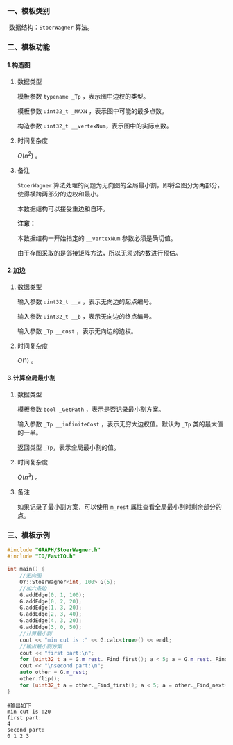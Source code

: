 ### 一、模板类别

​	数据结构：`StoerWagner` 算法。

### 二、模板功能

#### 1.构造图

1. 数据类型

   模板参数 `typename _Tp` ，表示图中边权的类型。

   模板参数 `uint32_t _MAXN` ，表示图中可能的最多点数。

   构造参数 `uint32_t __vertexNum`​ ，表示图中的实际点数。

2. 时间复杂度

   $O(n^2)$ 。

3. 备注

   `StoerWagner` 算法处理的问题为无向图的全局最小割，即将全图分为两部分，使得横跨两部分的边权和最小。

   本数据结构可以接受重边和自环。
   
   **注意：**

   本数据结构一开始指定的 `__vertexNum` 参数必须是确切值。
   
   由于存图采取的是邻接矩阵方法，所以无须对边数进行预估。

#### 2.加边

1. 数据类型

   输入参数 `uint32_t __a`​ ，表示无向边的起点编号。

   输入参数 `uint32_t __b` ，表示无向边的终点编号。

   输入参数 `_Tp __cost` ，表示无向边的边权。

2. 时间复杂度

   $O(1)$ 。


#### 3.计算全局最小割

1. 数据类型

   模板参数 `bool _GetPath` ，表示是否记录最小割方案。

   输入参数 `_Tp __infiniteCost` ，表示无穷大边权值。默认为 `_Tp` 类的最大值的一半。

   返回类型 `_Tp`，表示全局最小割的值。

2. 时间复杂度

   $O(n^3)$ 。

3. 备注

   如果记录了最小割方案，可以使用 `m_rest` 属性查看全局最小割时剩余部分的点。

### 三、模板示例

```c++
#include "GRAPH/StoerWagner.h"
#include "IO/FastIO.h"

int main() {
    //无向图
    OY::StoerWagner<int, 100> G(5);
    //加六条边
    G.addEdge(0, 1, 100);
    G.addEdge(0, 2, 20);
    G.addEdge(1, 3, 20);
    G.addEdge(2, 3, 40);
    G.addEdge(4, 3, 20);
    G.addEdge(3, 0, 50);
    //计算最小割
    cout << "min cut is :" << G.calc<true>() << endl;
    //输出最小割方案
    cout << "first part:\n";
    for (uint32_t a = G.m_rest._Find_first(); a < 5; a = G.m_rest._Find_next(a)) cout << a << ' ';
    cout << "\nsecond part:\n";
    auto other = G.m_rest;
    other.flip();
    for (uint32_t a = other._Find_first(); a < 5; a = other._Find_next(a)) cout << a << ' ';
}
```

```
#输出如下
min cut is :20
first part:
4 
second part:
0 1 2 3 

```

